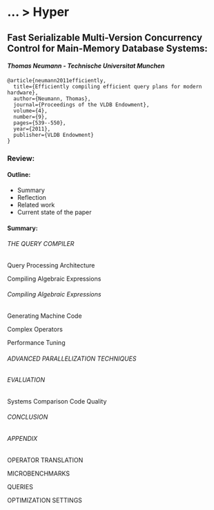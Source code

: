 
# ... > Hyper

## Fast Serializable Multi-Version Concurrency Control for Main-Memory Database Systems: 

#### _Thomas Neumann - Technische Universitat Munchen_

```  
@article{neumann2011efficiently,
  title={Efficiently compiling efficient query plans for modern hardware},
  author={Neumann, Thomas},
  journal={Proceedings of the VLDB Endowment},
  volume={4},
  number={9},
  pages={539--550},
  year={2011},
  publisher={VLDB Endowment}
}
```  

### Review:

#### Outline:
- Summary
- Reflection
- Related work
- Current state of the paper


#### Summary:

###### THE QUERY COMPILER
Query Processing Architecture

Compiling Algebraic Expressions

###### Compiling Algebraic Expressions

Generating Machine Code

Complex Operators

Performance Tuning

###### ADVANCED PARALLELIZATION TECHNIQUES


###### EVALUATION
Systems Comparison
Code Quality

###### CONCLUSION

###### APPENDIX
OPERATOR TRANSLATION

MICROBENCHMARKS

QUERIES

OPTIMIZATION SETTINGS

